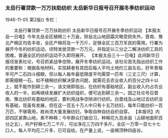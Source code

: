 ### 太岳行署贷款一万万扶助纺织  太岳新华日报号召开展冬季纺织运动

1946-11-05
第2版()
专栏：

　　太岳行署贷款一万万扶助纺织
    太岳新华日报号召开展冬季纺织运动
    【本报太岳一日电】今年太岳全区植棉三十万亩，除岳北山地因霜灾略受损失外，晋南、豫北产棉区均告丰收，全区产棉将及一千万斤，足够全区三百万军民的需用。行署为展开今冬的纺织运动，顷特发放贷款一万万元，并指定以三分之二解决纺织工具的困难，普遍全区的纺织运动不久即将展开。
    【本报太岳三十一日电】此间新华日报顷发表社论，号召抓紧战争空隙，展开冬季纺织运动。该社论首先指出纺织工作的重要称：根据各地材料，实现耕者有其田后每人平均土地约三亩左右，好年景每年可产二石四斗细粮，但以每人每年最低限度平均需穿一匹布（三丈三尺）计算，即需细粮一石。如不植棉纺织解决穿衣问题，就需花去农业收入的百分之四十以上，就不能作到耕三余一。该文继即指出，在纺织有基础地区，副业收入约占农业收入的一半，如再继续发展扩大纺织组织，便可达到耕三余一。因之社论号召晋南、豫北纺织有基础的地区，要利用战争空隙进行纺织。白晋线及山地过去纺织没有基础，现虽有发展，但在这一百五十万人中只有十五万纺妇，每年只能纺织一百万匹，不够需用，故尚须大量发展纺妇，争取自种自纺自织自穿。
    【本报讯】内邱四区紧靠山地，素不种棉；今年群众打破旧习，种棉花九百余亩（占耕地面积百分之五），共产籽棉七万二千斤，可出净花三万四千多斤。全区一万零一百七十七口人，每人平均花二斤多，已可自给。在产量上说，一亩棉顶种四亩谷。
